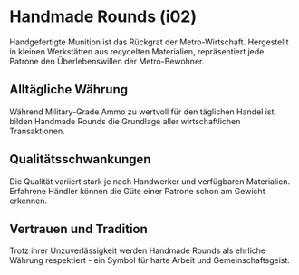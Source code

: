 # Handmade Rounds (i02)

Handgefertigte Munition ist das Rückgrat der Metro-Wirtschaft. Hergestellt in kleinen Werkstätten aus recycelten Materialien, repräsentiert jede Patrone den Überlebenswillen der Metro-Bewohner.

## Alltägliche Währung
Während Military-Grade Ammo zu wertvoll für den täglichen Handel ist, bilden Handmade Rounds die Grundlage aller wirtschaftlichen Transaktionen.

## Qualitätsschwankungen
Die Qualität variiert stark je nach Handwerker und verfügbaren Materialien. Erfahrene Händler können die Güte einer Patrone schon am Gewicht erkennen.

## Vertrauen und Tradition
Trotz ihrer Unzuverlässigkeit werden Handmade Rounds als ehrliche Währung respektiert - ein Symbol für harte Arbeit und Gemeinschaftsgeist.